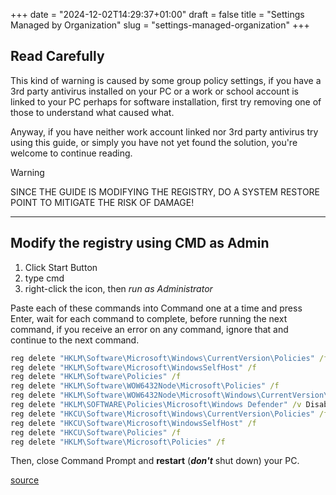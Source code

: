 +++
date = "2024-12-02T14:29:37+01:00"
draft = false
title = "Settings Managed by Organization"
slug = "settings-managed-organization"
+++

## Read Carefully

This kind of warning is caused by some group policy settings,
if you have a 3rd party antivirus installed on your PC
or a work or school account is linked to your PC perhaps for software installation,
first try removing one of those to understand what caused what.

Anyway, if you have neither work account linked nor 3rd party antivirus try using this guide, or simply you have not yet found the solution, you're welcome to continue reading.

> [!Warning]
> SINCE THE GUIDE IS MODIFYING THE REGISTRY, DO A SYSTEM RESTORE POINT TO MITIGATE THE RISK OF DAMAGE!

---

## Modify the registry using CMD as Admin

1. Click Start Button
2. type cmd
3. right-click the icon, then *run as Administrator*

Paste each of these commands into Command one at a time and press Enter, wait for each command to complete, before running the next command, if you receive an error on any command, ignore that and continue to the next command.

```cmd
reg delete "HKLM\Software\Microsoft\Windows\CurrentVersion\Policies" /f
reg delete "HKLM\Software\Microsoft\WindowsSelfHost" /f
reg delete "HKLM\Software\Policies" /f
reg delete "HKLM\Software\WOW6432Node\Microsoft\Policies" /f
reg delete "HKLM\Software\WOW6432Node\Microsoft\Windows\CurrentVersion\Policies" /f
reg delete "HKLM\SOFTWARE\Policies\Microsoft\Windows Defender" /v DisableAntiSpyware
reg delete "HKCU\Software\Microsoft\Windows\CurrentVersion\Policies" /f
reg delete "HKCU\Software\Microsoft\WindowsSelfHost" /f
reg delete "HKCU\Software\Policies" /f
reg delete "HKLM\Software\Microsoft\Policies" /f
```

Then, close Command Prompt and **restart** (***don't*** shut down) your PC.

[source](https://answers.microsoft.com/en-us/windows/forum/all/windows-11-some-of-these-settings-are-managed-by/d4cb2836-be2d-42c4-889f-6ece8c6de0e5)